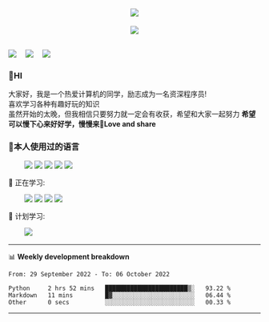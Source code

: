 
<!-- 动态打字效果 -->
<h1 align="center">
  <a href="https://sunguoqi.com/">
    <img src="https://readme-typing-svg.herokuapp.com/?lines=console.log(%22Hello%2C%20World!%22);希望大家保持热爱乐于分享!&center=true&size=27">
  </a>
</h1>

<!-- 敲代码的图片 -->
<div align="center" ><img order-radius="100px" src="https://cdn.jsdelivr.net/gh/sun0225SUN/photos/images/202108300019556.gif"/></div>
<br>

<!-- 个人资料徽标 -->
  <a href="https://blog.csdn.net/weixin_50623779?spm=1000.2115.3001.5343"><img src="https://img.shields.io/badge/CSDN-%E5%8D%9A%E5%AE%A2-c32136"></a>&emsp;
  <a href="https://space.bilibili.com/49801324?spm_id_from=333.337.0.0"><img src="https://img.shields.io/badge/bilibili-B%E7%AB%99-ff69b4"></a>&emsp;
  <a href="https://www.zhihu.com/people/0ling-nian-de-lao-gan-die"><img src="https://img.shields.io/badge/zhihu-%E7%9F%A5%E4%B9%8E-blue"></a>&emsp;

### 👋HI
大家好，我是一个热爱计算机的同学，励志成为一名资深程序员!</br>
喜欢学习各种有趣好玩的知识</br>
虽然开始的太晚，但我相信只要努力就一定会有收获，希望和大家一起努力
<b>希望可以慢下心来好好学，慢慢来💪Love and share</b>

### 🧐本人使用过的语言
&emsp;&emsp;
<span >
  <img src="https://img.shields.io/badge/-Python-3776AB?style=flat-square&logo=Python&logoColor=white" />
  <img src="https://img.shields.io/badge/-Go-00ADD8?style=flat-square&logo=Go&logoColor=black" />
  <img src="https://img.shields.io/badge/-JavaScript-oringe?style=flat-square&logo=javascript" />
  <img src="https://img.shields.io/badge/-Java-blueviolet?style=flat-square&logo=Java" />
  <img src="https://img.shields.io/badge/-C++-00599C?style=flat-square&logo=C" />
  
💪 正在学习: 

&emsp;&emsp;
<span >
  <img src="https://img.shields.io/badge/-Python-3776AB?style=flat-square&logo=Python&logoColor=white" />
  <img src="https://img.shields.io/badge/-Go-00ADD8?style=flat-square&logo=Go&logoColor=black" />
  <img src="https://img.shields.io/badge/-JavaScript-oringe?style=flat-square&logo=javascript" />
  <img src="https://img.shields.io/badge/-Linux-FCC624?style=flat-square&logo=Linux" />

🧠 计划学习:

&emsp;&emsp;
<span >
  <img src="https://img.shields.io/badge/-Raspberry Pi-A22846?style=flat-square&logo=Raspberry&logoColor=red" />


-------

📊 **Weekly development breakdown**
<!--START_SECTION:waka-->

```text
From: 29 September 2022 - To: 06 October 2022

Python     2 hrs 52 mins   ███████████████████████▒░   93.22 %
Markdown   11 mins         █▓░░░░░░░░░░░░░░░░░░░░░░░   06.44 %
Other      0 secs          ░░░░░░░░░░░░░░░░░░░░░░░░░   00.33 %
```

<!--END_SECTION:waka-->

-------




<!--
**hanson00/hanson00** is a ✨ _special_ ✨ repository because its `README.md` (this file) appears on your GitHub profile.
Here are some ideas to get you started:
- 🔭 I’m currently working on ...
- 🌱 I’m currently learning ...
- 👯 I’m looking to collaborate on ...
- 🤔 I’m looking for help with ...
- 💬 Ask me about ...
- 📫 How to reach me: ...
- 😄 Pronouns: ...
- ⚡ Fun fact: ...
-->
